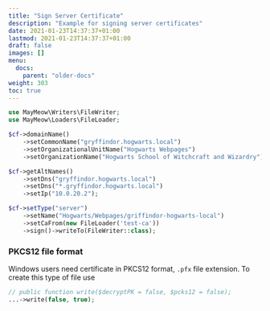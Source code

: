 ```yaml
---
title: "Sign Server Certificate"
description: "Example for signing server certificates"
date: 2021-01-23T14:37:37+01:00
lastmod: 2021-01-23T14:37:37+01:00
draft: false
images: []
menu:
  docs:
    parent: "older-docs"
weight: 303
toc: true
---
```


```php
use MayMeow\Writers\FileWriter;
use MayMeow\Loaders\FileLoader;

$cf->domainName()
    ->setCommonName("gryffindor.hogwarts.local")
    ->setOrganizationalUnitName("Hogwarts Webpages")
    ->setOrganizationName("Hogwarts School of Witchcraft and Wizardry");

$cf->getAltNames()
    ->setDns("gryffindor.hogwarts.local")
    ->setDns("*.gryffindor.hogwarts.local")
    ->setIp("10.0.20.2");

$cf->setType("server")
    ->setName("Hogwarts/Webpages/griffindor-hogwarts-local")
    ->setCaFrom(new FileLoader('test-ca'))
    ->sign()->writeTo(FileWriter::class);
```

### PKCS12 file format

Windows users need certificate in PKCS12 format, `.pfx` file extension. To create this type of file use

```php
// public function write($decryptPK = false, $pcks12 = false);
...->write(false, true);
```
